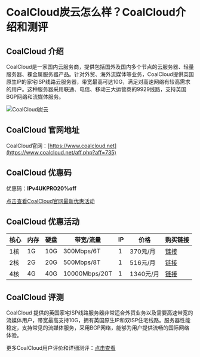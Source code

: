 # CoalCloud炭云怎么样？CoalCloud介绍和测评

## CoalCloud 介绍
CoalCloud是一家国内云服务商，提供包括国外及国内多个节点的云服务器、轻量服务器、裸金属服务器产品。针对外贸、海外流媒体等业务，CoalCloud提供英国原生IP的家宅ISP线路云服务器，带宽最高可达10G，满足对高速网络有较高需求的用户。这种服务器采用联通、电信、移动三大运营商的9929线路，支持英国BGP网络和流媒体服务。

![CoalCloud炭云](https://github.com/user-attachments/assets/5b53e625-b373-4097-a958-b39b756f5648)

## CoalCloud 官网地址
CoalCloud官网：[https://www.coalcloud.net](https://www.coalcloud.net/aff.php?aff=735)

## CoalCloud 优惠码
优惠码：**IPv4UKPRO20%off**  

[点击查看CoalCloud官网最新优惠活动](https://www.coalcloud.net/aff.php?aff=735)

## CoalCloud 优惠活动

| 核心  | 内存 | 硬盘  | 带宽/流量       | IP  | 价格       | 购买链接                                                                |
|-------|------|-------|-----------------|-----|------------|-------------------------------------------------------------------------|
| 1核   | 1G   | 10G   | 300Mbps/6T      | 1   | 370元/月   | [链接](https://www.coalcloud.net/aff.php?aff=735&pid=229)               |
| 2核   | 2G   | 20G   | 500Mbps/8T      | 1   | 516元/月   | [链接](https://www.coalcloud.net/aff.php?aff=735&pid=178)               |
| 4核   | 4G   | 40G   | 10000Mbps/20T   | 1   | 1340元/月  | [链接](https://www.coalcloud.net/aff.php?aff=735&pid=231)               |

## CoalCloud 评测
CoalCloud 提供的英国家宅ISP线路服务器非常适合外贸业务以及需要高速带宽的流媒体用户，带宽最高支持10G，拥有英国原生IP和双ISP住宅线路。服务器性能稳定，支持常见的流媒体服务，采用BGP网络，能够为用户提供流畅的国际网络体验。

更多CoalCloud用户评价和详细测评：[点击查看](https://www.coalcloud.net/aff.php?aff=735)
